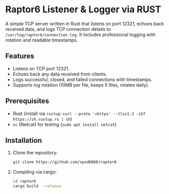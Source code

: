 # Raptor6 Listener & Logger via RUST

A simple TCP server written in Rust that listens on port 12321, echoes back received data, and logs TCP connection details to `/var/log/raptor6/connection.log`. It includes professional logging with rotation and readable timestamps.

## Features
- Listens on TCP port 12321.
- Echoes back any data received from clients.
- Logs successful, closed, and failed connections with timestamps.
- Supports log rotation (10MB per file, keeps 5 files, rotates daily).

## Prerequisites
- Rust (install via `rustup`: `curl --proto '=https' --tlsv1.2 -sSf https://sh.rustup.rs | sh`)
- `nc` (Netcat) for testing (`sudo apt install netcat`)
  
## Installation
1. Clone the repository:
   ```bash
   git clone https://github.com/spxd6666/raptor6
2. Compiling via cargo:
   ```bash
   cd raptor6
   cargo build --release
   
